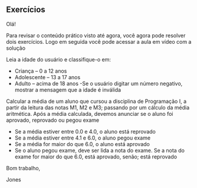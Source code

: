 ## Exercícios

Olá!

Para revisar o conteúdo prático visto até agora, você agora pode resolver dois exercícios. Logo em seguida você pode acessar a aula em vídeo com a solução

Leia a idade do usuário e classifique-o em:
- Criança – 0 a 12 anos
- Adolescente – 13 a 17 anos
- Adulto – acima de 18 anos
-Se o usuário digitar um número negativo, mostrar a mensagem que a idade é inválida



Calcular a média de um aluno que cursou a disciplina de Programação I, a partir da leitura das notas M1, M2 e M3; passando por um cálculo da média aritmética. Após a média calculada, devemos anunciar se o aluno foi aprovado, reprovado ou pegou exame
- Se a média estiver entre 0.0 e 4.0, o aluno está reprovado
- Se a média estiver entre 4.1 e 6.0, o aluno pegou exame
- Se a média for maior do que 6.0, o aluno está aprovado
- Se o aluno pegou exame, deve ser lida a nota do exame. Se a nota do exame for maior do que 6.0, está aprovado, senão; está reprovado

Bom trabalho,

Jones
